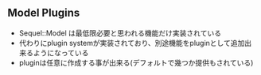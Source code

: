 ## Model Plugins

* Sequel::Model は最低限必要と思われる機能だけ実装されている
* 代わりにplugin systemが実装されており、別途機能をpluginとして追加出来るようになっている
* pluginは任意に作成する事が出来る(デフォルトで幾つか提供もされている)
